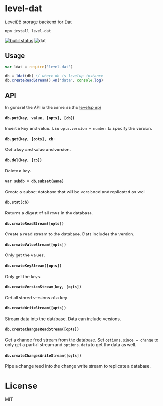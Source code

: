 # level-dat

LevelDB storage backend for [Dat](https://github.com/maxogden/dat)

``` js
npm install level-dat
```

[![build status](http://img.shields.io/travis/mafintosh/level-dat.svg?style=flat)](http://travis-ci.org/mafintosh/level-dat)
![dat](http://img.shields.io/badge/Development%20sponsored%20by-dat-green.svg?style=flat)

## Usage

``` js
var ldat = require('level-dat')

db = ldat(db) // where db is levelup instance
db.createReadStream().on('data', console.log)
```

## API

In general the API is the same as the [levelup api](https://github.com/rvagg/node-levelup)

#### `db.put(key, value, [opts], [cb])`

Insert a key and value. Use `opts.version = number` to specify the version.

#### `db.get(key, [opts], cb)`

Get a key and value and version.

#### `db.del(key, [cb])`

Delete a key.

#### `var subdb = db.subset(name)`

Create a subset database that will be versioned and replicated as well

#### `db.stat(cb)`

Returns a digest of all rows in the database.

#### `db.createReadStream([opts])`

Create a read stream to the database. Data includes the version.

#### `db.createValueStream([opts])`

Only get the values.

#### `db.createKeyStream([opts])`

Only get the keys.

#### `db.createVersionStream(key, [opts])`

Get all stored versions of a key.

#### `db.createWriteStream([opts])`

Stream data into the database. Data can include versions.

#### `db.createChangesReadStream([opts])`

Get a change feed stream from the database. Set `options.since = change` to only get a partial stream and `options.data` to get the data as well.

#### `db.createChangesWriteStream([opts])`

Pipe a change feed into the change write stream to replicate a database.

# License

MIT

